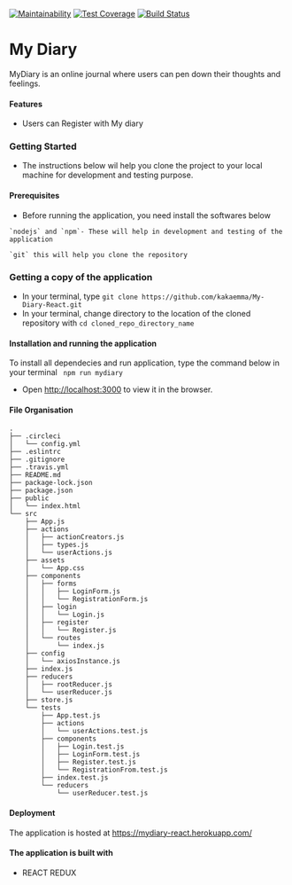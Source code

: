[![Maintainability](https://api.codeclimate.com/v1/badges/ef8d67d8130427f1c0bd/maintainability)](https://codeclimate.com/github/kakaemma/My-Diary-React/maintainability) [![Test Coverage](https://api.codeclimate.com/v1/badges/ef8d67d8130427f1c0bd/test_coverage)](https://codeclimate.com/github/kakaemma/My-Diary-React/test_coverage) [![Build Status](https://travis-ci.org/kakaemma/My-Diary-React.svg?branch=develop)](https://travis-ci.org/kakaemma/My-Diary-React)

# My Diary
MyDiary is an online journal where users can pen down their thoughts and feelings.

#### Features
* Users can Register with My diary

### Getting Started
- The instructions below wil help you clone the project to your local machine for development and testing purpose.

#### Prerequisites
- Before running the application, you need install the softwares below<br>
```
`nodejs` and `npm`- These will help in development and testing of the application
```
```
`git` this will help you clone the repository
```

### Getting a copy of the application
- In your terminal, type ```git clone https://github.com/kakaemma/My-Diary-React.git ```
- In your terminal, change directory to the location of the cloned repository with ```cd cloned_repo_directory_name ```

#### Installation and running the application
To install all dependecies and run application, type the command below in your terminal
``` npm run mydiary```
- Open [http://localhost:3000](http://localhost:3000) to view it in the browser.

#### File Organisation
```
.
├── .circleci
│   └── config.yml
├── .eslintrc
├── .gitignore
├── .travis.yml
├── README.md
├── package-lock.json
├── package.json
├── public
│   └── index.html
└── src
    ├── App.js
    ├── actions
    │   ├── actionCreators.js
    │   ├── types.js
    │   └── userActions.js
    ├── assets
    │   └── App.css
    ├── components
    │   ├── forms
    │   │   ├── LoginForm.js
    │   │   └── RegistrationForm.js
    │   ├── login
    │   │   └── Login.js
    │   ├── register
    │   │   └── Register.js
    │   └── routes
    │       └── index.js
    ├── config
    │   └── axiosInstance.js
    ├── index.js
    ├── reducers
    │   ├── rootReducer.js
    │   └── userReducer.js
    ├── store.js
    └── tests
        ├── App.test.js
        ├── actions
        │   └── userActions.test.js
        ├── components
        │   ├── Login.test.js
        │   ├── LoginForm.test.js
        │   ├── Register.test.js
        │   └── RegistrationFrom.test.js
        ├── index.test.js
        └── reducers
            └── userReducer.test.js
```
#### Deployment
The application is hosted at https://mydiary-react.herokuapp.com/

#### The application is built with
- REACT REDUX

